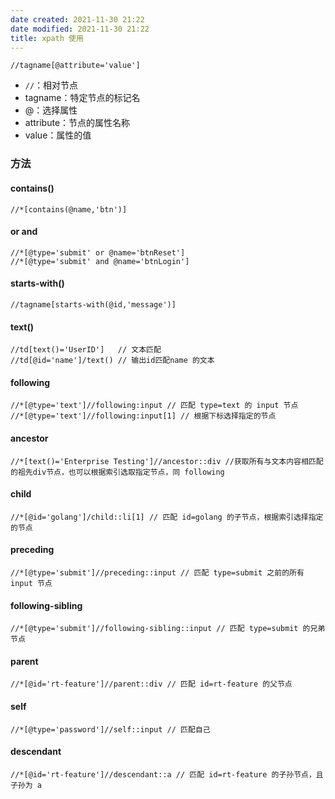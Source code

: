 ```yaml
---
date created: 2021-11-30 21:22
date modified: 2021-11-30 21:22
title: xpath 使用
---
```

```xpath
//tagname[@attribute='value']
```

- `//`：相对节点
- tagname：特定节点的标记名
- @：选择属性
- attribute：节点的属性名称
- value：属性的值 

### 方法

#### contains()

```
//*[contains(@name,'btn')]
```

#### or and

```
//*[@type='submit' or @name='btnReset']
//*[@type='submit' and @name='btnLogin']
```

#### starts-with()

```
//tagname[starts-with(@id,'message')]
```

#### text()

```
//td[text()='UserID']	// 文本匹配
//td[@id='name']/text() // 输出id匹配name 的文本
```

#### following

```
//*[@type='text']//following:input // 匹配 type=text 的 input 节点
//*[@type='text']//following:input[1] // 根据下标选择指定的节点
```

#### ancestor

```
//*[text()='Enterprise Testing']//ancestor::div	//获取所有与文本内容相匹配的祖先div节点，也可以根据索引选取指定节点，同 following
```

#### child

```
//*[@id='golang']/child::li[1] // 匹配 id=golang 的子节点，根据索引选择指定的节点
```

#### preceding

```
//*[@type='submit']//preceding::input // 匹配 type=submit 之前的所有 input 节点
```

#### following-sibling

```
//*[@type='submit']//following-sibling::input // 匹配 type=submit 的兄弟节点
```

#### parent

```
//*[@id='rt-feature']//parent::div // 匹配 id=rt-feature 的父节点
```

#### self

```
//*[@type='password']//self::input // 匹配自己
```

#### descendant

```
//*[@id='rt-feature']//descendant::a // 匹配 id=rt-feature 的子孙节点，且子孙为 a
```

